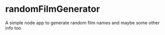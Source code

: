 # randomFilmGenerator
A simple node app to generate random film names and maybe some other info too
